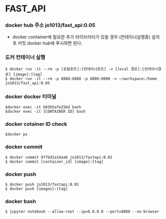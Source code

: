 # FAST_API

### docker hub 주소 jo1013/fast_api:0.05

* docker container에 필요한 추가 라이브러리가 있을 경우 (컨테이너실행중) 설치 후 커밋 docker hub에 푸시하면 된다. 

### 도커 컨테이너 실행 
```
$ docker run -it --rm -p [로컬포트]:[컨테이너포트] -v [local 경로]:[컨테이너경로] [image]:[tag]
$ docker run -it --rm -p 8888:8888 -p 8000:8000 -v ~/workspace:/home jo1013/fast_api:0.05
```
### docker docker 터미널 
```
$docker exec -it b83b5afe25bd bash
$docker exec -it [CONTAINER ID] bash
```

### docker cotainer ID check

``` 
$docker ps
```


### docker commit 

```
$ docker commit 977bd1a14aa6 jo1013/fastapi:0.01
$ docker commit [container_id] [image]:[tag]
```


### docker push 
```
$ docker push jo1013/fastapi:0.01
$ docker push [images]:[tag]
```


### docker bash
```
$ jupyter notebook --allow-root --ip=0.0.0.0 --port=8888 --no-browser
```
 
 
